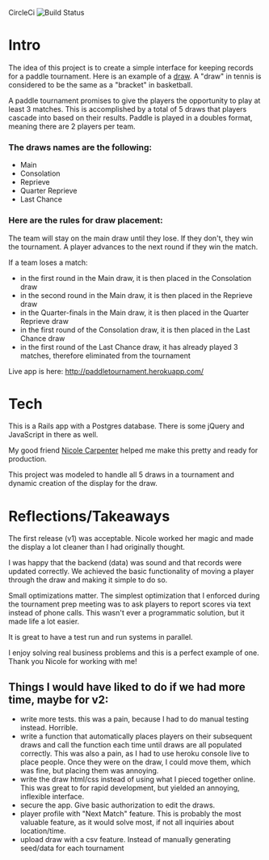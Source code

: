 CircleCi ![Build Status](https://circleci.com/gh/pdgonzalez872/paddle_tournament.png?circle-token=ddfb52c9426692aa999c1d5310e67a7ec169f649)

# Intro
The idea of this project is to create a simple interface for keeping records for a paddle tournament. Here is an example of a [draw](public/buenos_aires_draw.pdf). A "draw" in tennis is considered to be the same as a "bracket" in basketball.

A paddle tournament promises to give the players the opportunity to play at least 3 matches. This is accomplished by a total of 5 draws that players cascade into based on their results. Paddle is played in a doubles format, meaning there are 2 players per team.

### The draws names are the following:

- Main
- Consolation
- Reprieve
- Quarter Reprieve
- Last Chance

### Here are the rules for draw placement:

The team will stay on the main draw until they lose. If they don't, they win the tournament. A player advances to the next round if they win the match.

If a team loses a match:

- in the first round in the Main draw, it is then placed in the Consolation draw
- in the second round in the Main draw, it is then placed in the Reprieve draw
- in the Quarter-finals in the Main draw, it is then placed in the Quarter Reprieve draw
- in the first round of the Consolation draw, it is then placed in the Last Chance draw
- in the first round of the Last Chance draw, it has already played 3 matches, therefore eliminated from the tournament

Live app is here: http://paddletournament.herokuapp.com/

# Tech
This is a Rails app with a Postgres database. There is some jQuery and JavaScript in there as well.

My good friend [Nicole Carpenter](https://github.com/NicoleCarpenter) helped me make this pretty and ready for production.

This project was modeled to handle all 5 draws in a tournament and dynamic creation of the display for the draw.

# Reflections/Takeaways
The first release (v1) was acceptable. Nicole worked her magic and made the display a lot cleaner than I had originally thought.

I was happy that the backend (data) was sound and that records were updated correctly. We achieved the basic functionality of moving a player through the draw and making it simple to do so.

Small optimizations matter. The simplest optimization that I enforced during the tournament prep meeting was to ask players to report scores via text instead of phone calls. This wasn't ever a programmatic solution, but it made life a lot easier.

It is great to have a test run and run systems in parallel.

I enjoy solving real business problems and this is a perfect example of one. Thank you Nicole for working with me!

## Things I would have liked to do if we had more time, maybe for v2:

- write more tests. this was a pain, because I had to do manual testing instead. Horrible.
- write a function that automatically places players on their subsequent draws and call the function each time until draws are all populated correctly. This was also a pain, as I had to use heroku console live to place people. Once they were on the draw, I could move them, which was fine, but placing them was annoying.
- write the draw html/css instead of using what I pieced together online. This was great to for rapid development, but yielded an annoying, inflexible interface.
- secure the app. Give basic authorization to edit the draws.
- player profile with "Next Match" feature. This is probably the most valuable feature, as it would solve most, if not all inquiries about location/time.
- upload draw with a csv feature. Instead of manually generating seed/data for each tournament
